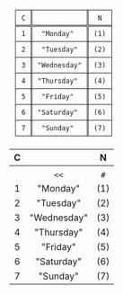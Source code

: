 ```text
 ┌───╥─────────────╥─────┐
 │ C ║             ║  N  │
 ╞═══╬═════════════╬═════╡
 │ 1 ║  "Monday"   ║ (1) │
 ├───╫─────────────╫─────┤
 │ 2 ║  "Tuesday"  ║ (2) │
 ├───╫─────────────╫─────┤
 │ 3 ║ "Wednesday" ║ (3) │
 ├───╫─────────────╫─────┤
 │ 4 ║ "Thursday"  ║ (4) │
 ├───╫─────────────╫─────┤
 │ 5 ║  "Friday"   ║ (5) │
 ├───╫─────────────╫─────┤
 │ 6 ║ "Saturday"  ║ (6) │
 ├───╫─────────────╫─────┤
 │ 7 ║  "Sunday"   ║ (7) │
 └───╨─────────────╨─────┘
```

| C |             |  N  |
|:-:|:-----------:|:---:|
|   |             |     |
|   |    `<<`     | `#` |
| 1 |  "Monday"   | (1) |
| 2 |  "Tuesday"  | (2) |
| 3 | "Wednesday" | (3) |
| 4 | "Thursday"  | (4) |
| 5 |  "Friday"   | (5) |
| 6 | "Saturday"  | (6) |
| 7 |  "Sunday"   | (7) |
